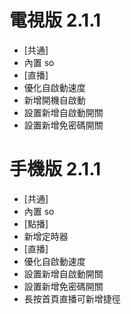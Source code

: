 # 電視版 2.1.1

* [共通]
* 內置 so
* [直播]
* 優化自啟動速度
* 新增開機自啟動
* 設置新增自啟動開關
* 設置新增免密碼開關

# 手機版 2.1.1

* [共通]
* 內置 so
* [點播]
* 新增定時器
* [直播]
* 優化自啟動速度
* 設置新增自啟動開關
* 設置新增免密碼開關
* 長按首頁直播可新增捷徑